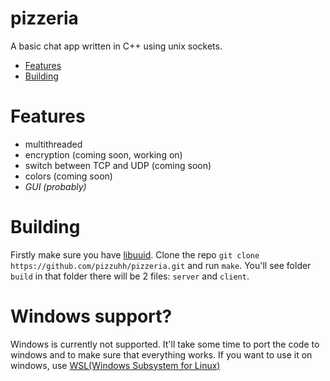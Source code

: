 # pizzeria
A basic chat app written in C++ using unix sockets. 

- [Features](#features)
- [Building](#building)

# Features
 - multithreaded
 - encryption (coming soon, working on)
 - switch between TCP and UDP (coming soon)
 - colors (coming soon)
 - *GUI (probably)*

# Building
Firstly make sure you have [libuuid](https://linux.die.net/man/3/libuuid). Clone the repo `git clone https://github.com/pizzuhh/pizzeria.git` and run `make`. You'll see folder `build` in that folder there will be 2 files: `server` and `client`.

# Windows support?
Windows is currently not supported. It'll take some time to port the code to windows and to make sure that everything works. If you want to use it on windows, use [WSL(Windows Subsystem for Linux)](https://learn.microsoft.com/en-us/windows/wsl/)
